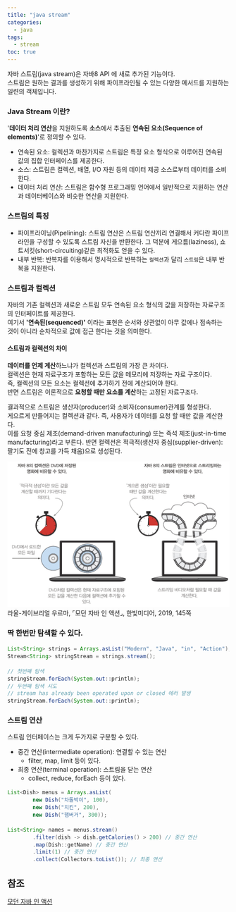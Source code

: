 ```yaml
---
title: "java stream"
categories:
  - java
tags:
  - stream
toc: true
---
```

자바 스트림(java stream)은 자바8 API 에 새로 추가된 기능이다.  
스트림은 원하는 결과를 생성하기 위해 파이프라인될 수 있는 다양한 메서드를 지원하는 일련의 객체입니다.  

### Java Stream 이란?
'**데이터 처리 연산**을 지원하도록 **소스**에서 추출된 **연속된 요소(Sequence of elements)**'로 정의할 수 있다.
- 연속된 요소: 컬렉션과 마찬가지로 스트림은 특정 요소 형식으로 이루어진 연속된 값의 집합 인터페이스를 제공한다.
- 소스: 스트림은 컬렉션, 배열, I/O 자원 등의 데이터 제공 소스로부터 데이터를 소비한다.
- 데이터 처리 연산: 스트림은 함수형 프로그래밍 언어에서 일반적으로 지원하는 연산과 데이터베이스와 비슷한 연산을 지원한다.

### 스트림의 특징
- 파이프라이닝(Pipelining): 스트림 연산은 스트림 연산끼리 연결해서 커다란 파이프 라인을 구성할 수 있도록 스트림 자신을 반환한다. 
그 덕분에 게으름(laziness), 쇼트서킷(short-circuiting)같은 최적화도 얻을 수 있다.
- 내부 반복: 반복자를 이용해서 명시적으로 반복하는 `컬렉션`과 달리 `스트림`은 내부 반복을 지원한다.

### 스트림과 컬렉션
자바의 기존 컬렉션과 새로운 스트림 모두 연속된 요소 형식의 값을 저장하는 자료구조의 인터페이트를 제공한다.      
여기서 **'연속된(sequenced)'** 이라는 표현은 순서와 상관없이 아무 값에나 접속하는 것이 아니라 순차적으로 값에 접근 
한다는 것을 의미한다.  

#### 스트림과 컬렉션의 차이
**데이터를 언제 계산**하느냐가 컬렉션과 스트림의 가장 큰 차이다.  
컬렉션은 현재 자료구조가 포함하는 모든 값을 메모리에 저장하는 자료 구조이다.  
즉, 컬렉션의 모든 요소는 컬렉션에 추가하기 전에 계산되어야 한다.        
반면 스트림은 이론적으로 **요청할 때만 요소를 계산**하는 고정된 자료구조다.  

결과적으로 스트림은 생산자(producer)와 소비자(consumer)관계를 형성한다.  
게으르게 만들어지는 컬렉션과 같다. 즉, 사용자가 데이터를 요청 할 때만 값을 계산한다.   
이를 요청 중심 제조(demand-driven manufacturing) 또는 즉석 제조(just-in-time manufacturing)라고 부른다.
반면 컬렉션은 적극적(생산자 중심(supplier-driven): 팔기도 전에 창고를 가득 채움)으로 생성된다.     

<img src="../../../assets/images/java/stream/stream-collection.jpeg" alt="stream-collection">    
라울-게이브리얼 우르마, ⌜모던 자바 인 액션⌟, 한빛미디어, 2019, 145쪽


### 딱 한번만 탐색할 수 있다.
```java
List<String> strings = Arrays.asList("Modern", "Java", "in", "Action");
Stream<String> stringStream = strings.stream();

// 첫번째 탐색
stringStream.forEach(System.out::println);
// 두번째 탐색 시도
// stream has already been operated upon or closed 에러 발생
stringStream.forEach(System.out::println); 
```

### 스트림 연산
스트림 인터페이스는 크게 두가지로 구분할 수 있다.
- 중간 연산(intermediate operation): 연결할 수 있는 연산
  - filter, map, limit 등이 있다.
- 최종 연산(terminal operation): 스트림을 닫는 연산
  - collect, reduce, forEach 등이 있다.  

```java
List<Dish> menus = Arrays.asList(
        new Dish("차돌박이", 100),
        new Dish("치킨", 200),
        new Dish("햄버거", 300));

List<String> names = menus.stream()
        .filter(dish -> dish.getCalories() > 200) // 중간 연산
        .map(Dish::getName) // 중간 연산
        .limit(1) // 중간 연산
        .collect(Collectors.toList()); // 최종 연산
```

## 참조

[모던 자바 인 액션](http://www.yes24.com/Product/Goods/77125987)